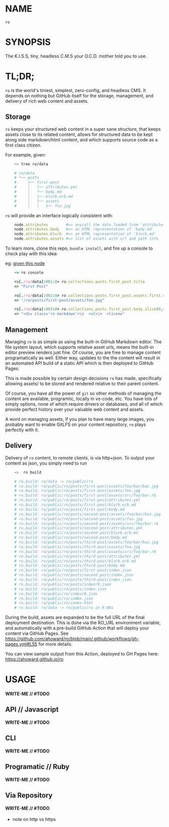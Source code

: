 # NAME

`ro`

# SYNOPSIS

The K.I.S.S, tiny, headless C.M.S your O.C.D. mother told you to use.

# TL;DR;

`ro` is the world's tiniest, simplest, zero-config, and headless CMS. It
depends on nothing but GitHub itself for the storage, management, and delivery
of rich web content and assets.

## Storage

`ro` keeps your structured web content in a super sane structure, that keeps
assets close to its related content, allows for structured data to be kept
along side markdown/html content, and which supports source code as a first
class citizen.

For example, given:

```sh
    ~> tree ro/data

    # ro/data
    # └── posts
    #     ├── first-post
    #     │   ├── attributes.yml
    #     │   └── body.md
    #     │   ├── blurb.erb.md
    #     │   ├── assets
    #     │   │   ├── foo.jpg
```

`ro` will provide an interface logically consistent with:

```ruby
    node.attributes        #=> any/all the data loaded from 'attributes.yml'
    node.attributes.body   #=> an HTML representation of 'body.md' 
    node.attributes.blurb  #=> an HTML representation of 'blurb.md' 
    node.attributes.assets #=> list of assets with url and path info
```

To learn more, clone this repo, `bundle install`, and fire up a console to
check play with this idea:

eg: [given this node](https://github.com/ahoward/ro/tree/main/ro/data/posts/first-post)

```ruby
    ~> ro console

    ro[./ro/data]:001:0> ro.collections.posts.first_post.title
    => "First Post"

    ro[./ro/data]:002:0> ro.collections.posts.first_post.assets.first.url
    => "/ro/posts/first-post/assets/foo.jpg"

    ro[./ro/data]:003:0> ro.collections.posts.first_post.body.slice(0,42)
    => "<div class='ro markdown'>\n  <ul>\n  <li>one"
```


## Management

Managing `ro` is as simple as using the built-in GitHub Markdown editor.  The
file system layout, which supports relative asset urls, means the built-in
editor preview renders just fine.  Of course, you are free to manage content
programatically as well.  Either way, updates to the the content will result
in an automated API build of a static API which is then deployed to GitHub
Pages.

This is made possible by certain design decisions `ro` has made, specifically
allowing assets/ to be stored and rendered relative to their parent content.

Of course, you have all the power of `git` so other methods of managing the
content are available, programtic, locally in vs-code, etc.  You have lots of
simply options, none of which require drivers or databases, and all of which
provide perfect history over your valuable web content and assets.

A word on managing assets, if you plan to have many large images, you probably
want to enable GitLFS on your content repository, `ro` plays perfectly with
it.


## Delivery

Delivery of `ro` content, to remote clients, is via http+json.  To output your
content as json, you simply need to run

```sh
    ~>  ro build

    # ro.build: ro/data -> ro/public/ro
    # ro.build: ro/public/ro/posts/first-post/assets/foo/bar/baz.jpg
    # ro.build: ro/public/ro/posts/first-post/assets/foo.jpg
    # ro.build: ro/public/ro/posts/first-post/assets/src/foo/bar.rb
    # ro.build: ro/public/ro/posts/first-post/attributes.yml
    # ro.build: ro/public/ro/posts/first-post/blurb.erb.md
    # ro.build: ro/public/ro/posts/first-post/body.md
    # ro.build: ro/public/ro/posts/second-post/assets/foo/bar/baz.jpg
    # ro.build: ro/public/ro/posts/second-post/assets/foo.jpg
    # ro.build: ro/public/ro/posts/second-post/assets/src/foo/bar.rb
    # ro.build: ro/public/ro/posts/second-post/attributes.yml
    # ro.build: ro/public/ro/posts/second-post/blurb.erb.md
    # ro.build: ro/public/ro/posts/second-post/body.md
    # ro.build: ro/public/ro/posts/third-post/assets/foo/bar/baz.jpg
    # ro.build: ro/public/ro/posts/third-post/assets/foo.jpg
    # ro.build: ro/public/ro/posts/third-post/assets/src/foo/bar.rb
    # ro.build: ro/public/ro/posts/third-post/attributes.yml
    # ro.build: ro/public/ro/posts/third-post/blurb.erb.md
    # ro.build: ro/public/ro/posts/third-post/body.md
    # ro.build: ro/public/ro/posts/first-post/index.json
    # ro.build: ro/public/ro/posts/second-post/index.json
    # ro.build: ro/public/ro/posts/third-post/index.json
    # ro.build: ro/public/ro/posts/index/0.json
    # ro.build: ro/public/ro/posts/index.json
    # ro.build: ro/public/ro/index/0.json
    # ro.build: ro/public/ro/index.json
    # ro.build: ro/public/ro/index.html
    # ro.build: ro/data -> ro/public/ro in 0.08s
```

During the build, assets are expanded to be the full URL of the final
deployment destination.  This is done via the RO_URL environment variable, and
automatically with a pre-build GitHub Action that will deploy your content via
GitHub Pages. See
https://github.com/ahoward/ro/blob/main/.github/workflows/gh-pages.yml#L55 for
more details.

You can view sample output from this Action, deployed to GH Pages here: https://ahoward.github.io/ro



# USAGE

#### WRITE-ME // #TODO

## API // Javascript

#### WRITE-ME // #TODO

## CLI

#### WRITE-ME // #TODO

## Programatic // Ruby

#### WRITE-ME // #TODO

## Via Repository

#### WRITE-ME // #TODO

- note on http vs https
